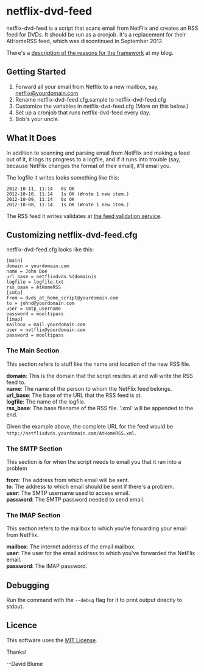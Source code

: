 # netflix-dvd-feed
netflix-dvd-feed is a script that scans email from NetFlix and creates an RSS feed for DVDs.  It should be run as a cronjob.  It's a replacement for their AtHomeRSS feed, which was discontinued in September 2012.

There's a [description of the reasons for the framework](http://david.dlma.com/habari/well-mannered-daemon) at my blog.

## Getting Started

1. Forward all your email from Netflix to a new mailbox, say, netflix@yourdomain.com
2. Rename netflix-dvd-feed.cfg.sample to netflix-dvd-feed.cfg
3. Customize the variables in netflix-dvd-feed.cfg (More on this below.)
4. Set up a cronjob that runs netflix-dvd-feed every day.
5. Bob's your uncle.

## What It Does

In addition to scanning and parsing email from NetFlix and making a feed out of it, it logs its progress to a logfile, and if it runs into trouble (say, because NetFlix changes the format of their email), it'll email you. 

The logfile it writes looks something like this:

    2012-10-11, 11:14   0s OK
    2012-10-10, 11:14   1s OK (Wrote 1 new item.)
    2012-10-09, 11:14   0s OK
    2012-10-08, 11:14   1s OK (Wrote 1 new item.)

The RSS feed it writes validates at [the feed validation service](http://validator.w3.org/appc/).

## Customizing netflix-dvd-feed.cfg

netflix-dvd-feed.cfg looks like this:

    [main]
    domain = yourdomain.com
    name = John Doe
    url_base = netflixdvds.%(domain)s
    logfile = logfile.txt
    rss_base = AtHomeRSS
    [smtp]
    from = dvds_at_home_script@yourdomain.com
    to = johnd@yourdomain.com
    user = smtp_username
    password = mooltipass
    [imap]
    mailbox = mail.yourdomain.com
    user = netflix@yourdomain.com
    password = mooltipass

### The Main Section

This section refers to stuff like the name and location of the new RSS file.

**domain**: This is the domain that the script resides at and will write the RSS feed to.   
**name**: The name of the person to whom the NetFlix feed belongs.  
**url_base**: The base of the URL that the RSS feed is at.  
**logfile**: The name of the logfile.  
**rss_base**: The base filename of the RSS file.  '.xml' will be appended to the end.

Given the example above, the complete URL for the feed would be `http://netflixdvds.yourdomain.com/AtHomeRSS.xml`.

### The SMTP Section

This section is for when the script needs to email you that it ran into a problem

**from**: The address from which email will be sent.  
**to**: The address to which email should be sent if there's a problem.  
**user**: The SMTP username used to access email.  
**password**: The SMTP password needed to send email.  

### The IMAP Section

This section refers to the mailbox to which you're forwarding your email from NetFlix.

**mailbox**: The internet address of the email mailbox.  
**user**: The user for the email address to which you've forwarded the NetFlix email.  
**password**: The IMAP password.  

## Debugging

Run the command with the ``--debug`` flag for it to print output directly to stdout.

## Licence

This software uses the [MIT License](http://opensource.org/licenses/mit-license.php).

Thanks!

--David Blume
